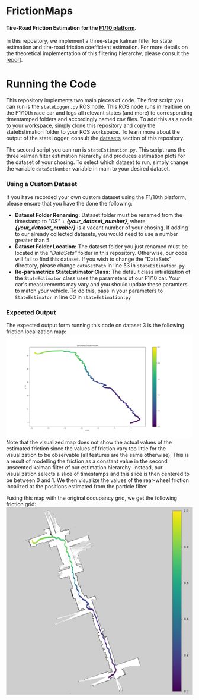 # FrictionMaps
#### Tire-Road Friction Estimation for the [F1/10 platform](https://f1tenth.org/).
In this repository, we implement a three-stage kalman filter for state estimation and tire-road friction coefficient estimation. For more details on the theoretical implementation of this filtering hierarchy, please consult the [report](./Vehicle_State_Estimation_and_Friction_Grids.pdf).

# Running the Code
This repository implements two main pieces of code. The first script you can run is the `stateLogger.py` ROS node. This ROS node runs in realtime on the F1/10th race car and logs all relevant states (and more) to corresponding timestamped folders and accordingly named csv files. To add this as a node to your workspace, simply clone this repository and copy the stateEstimation folder to your ROS workspace. To learn more about the output of the stateLogger, consult the [datasets](./DataSets) section of this repository.

The second script you can run is `stateEstimation.py`. This script runs the three kalman filter estimation hierarchy and produces estimation plots for the dataset of your chosing. To select which dataset to run, simply change the variable `dataSetNumber` variable in main to your desired dataset. 

### Using a Custom Dataset
If you have recorded your own custom dataset using the F1/10th platform, please ensure that you have the done the following:
- **Dataset Folder Renaming:** Dataset folder must be renamed from the timestamp to _"DS"_ + ***{your_dataset_number}***, where ***{your_dataset_number}*** is a vacant number of your chosing. If adding to our already collected datasets, you would need to use a number greater than 5.
- **Dataset Folder Location:** The dataset folder you just renamed must be located in the _"DataSets"_ folder in this repository. Otherwise, our code will fail to find this dataset. If you wish to change the "DataSets" directory, please change `dataSetPath` in line 53 in `stateEstimation.py`.
- **Re-parametrize StateEstimator Class:** The default class intiialization of the ``StateEstimator`` class uses the parameters of our F1/10 car. Your car's measurements may vary and you should update these paramters to match your vehicle. To do this, pass in your parameters to ``StateEstimator`` in line 60 in ``stateEstimation.py``

### Expected Output
The expected output form running this code on dataset 3 is the following friction localization map:
![Friction Map](Report/d3map.png)
Note that the visualized map does not show the actual values of the estimated friction since the values of friction vary too little for the visualization to be observable (all features are the same otherwise). This is a result of modelling the friction as a constant value in the second unscented kalman filter of our estimation hierarchy. Instead, our visualization selects a slice of timestamps and this slice is then centered to be between 0 and 1. We then visualize the values of the rear-wheel friction localized at the positions estimated from the particle filter. 

Fusing this map with the original occupancy grid, we get the following friction grid:
![Friction Map](Report/FrictionMap.png)
